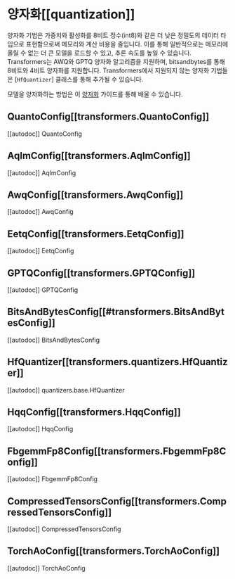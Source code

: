 <!--Copyright 2023 The HuggingFace Team. All rights reserved.

Licensed under the Apache License, Version 2.0 (the "License"); you may not use this file except in compliance with
the License. You may obtain a copy of the License at

http://www.apache.org/licenses/LICENSE-2.0

Unless required by applicable law or agreed to in writing, software distributed under the License is distributed on
an "AS IS" BASIS, WITHOUT WARRANTIES OR CONDITIONS OF ANY KIND, either express or implied. See the License for the
specific language governing permissions and limitations under the License.

⚠️ Note that this file is in Markdown but contain specific syntax for our doc-builder (similar to MDX) that may not be
rendered properly in your Markdown viewer.

-->

# 양자화[[quantization]]



양자화 기법은 가중치와 활성화를 8비트 정수(int8)와 같은 더 낮은 정밀도의 데이터 타입으로 표현함으로써 메모리와 계산 비용을 줄입니다. 이를 통해 일반적으로는 메모리에 올릴 수 없는 더 큰 모델을 로드할 수 있고, 추론 속도를 높일 수 있습니다. Transformers는 AWQ와 GPTQ 양자화 알고리즘을 지원하며, bitsandbytes를 통해 8비트와 4비트 양자화를 지원합니다.
Transformers에서 지원되지 않는 양자화 기법들은 [`HfQuantizer`] 클래스를 통해 추가될 수 있습니다.

<Tip>

 모델을 양자화하는 방법은 이  [양자화](../quantization) 가이드를 통해 배울 수 있습니다.

</Tip>

## QuantoConfig[[transformers.QuantoConfig]]

[[autodoc]] QuantoConfig

## AqlmConfig[[transformers.AqlmConfig]]

[[autodoc]] AqlmConfig

## AwqConfig[[transformers.AwqConfig]]

[[autodoc]] AwqConfig

## EetqConfig[[transformers.EetqConfig]]
[[autodoc]] EetqConfig

## GPTQConfig[[transformers.GPTQConfig]]

[[autodoc]] GPTQConfig

## BitsAndBytesConfig[[#transformers.BitsAndBytesConfig]]

[[autodoc]] BitsAndBytesConfig

## HfQuantizer[[transformers.quantizers.HfQuantizer]]

[[autodoc]] quantizers.base.HfQuantizer

## HqqConfig[[transformers.HqqConfig]]

[[autodoc]] HqqConfig

## FbgemmFp8Config[[transformers.FbgemmFp8Config]]

[[autodoc]] FbgemmFp8Config

## CompressedTensorsConfig[[transformers.CompressedTensorsConfig]]

[[autodoc]] CompressedTensorsConfig

## TorchAoConfig[[transformers.TorchAoConfig]]

[[autodoc]] TorchAoConfig
